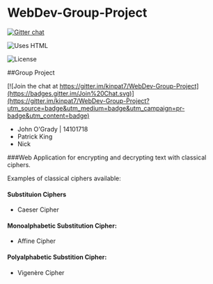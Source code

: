 # WebDev-Group-Project

[![Gitter chat](https://img.shields.io/badge/gitter-join--chat-blue.svg)](https://gitter.im/kinpat7/WebDev-Group-Project)

![Uses HTML](http://forthebadge.com/images/badges/uses-html.svg)

![License](https://img.shields.io/github/license/mashape/apistatus.svg)

##Group Project

[![Join the chat at https://gitter.im/kinpat7/WebDev-Group-Project](https://badges.gitter.im/Join%20Chat.svg)](https://gitter.im/kinpat7/WebDev-Group-Project?utm_source=badge&utm_medium=badge&utm_campaign=pr-badge&utm_content=badge)



- John O'Grady | 14101718
- Patrick King
- Nick

###Web Application for encrypting and decrypting text with classical ciphers.

Examples of classical ciphers available:

#### Substituion Ciphers
- Caeser Cipher

#### Monoalphabetic Substitution Cipher:
- Affine Cipher

#### Polyalphabetic Substition Cipher:
- Vigenère Cipher
